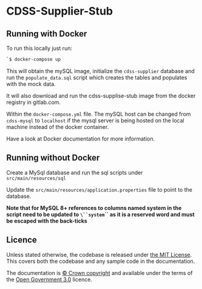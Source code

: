 # CDSS-Supplier-Stub
## Running with Docker

To run this locally just run:
```bash
`$ docker-compose up
```

This will obtain the mySQL image, initialize the ```cdss-supplier``` database and run the ```populate_data.sql``` script which creates the tables and populates with the mock data.

It will also download and run the cdss-supplise-stub image from the docker registry in gitlab.com.

Within the ```docker-compose.yml``` file. The mySQL host can be changed from ```cdss-mysql``` to ```localhost``` if the mysql server is being hosted on the local machine instead of the docker container.

Have a look at Docker documentation for more information.

## Running without Docker

Create a MySql database and run the sql scripts under `src/main/resources/sql`

Update the `src/main/resources/application.properties` file to point to the database.

**Note that for MySQL 8+ references to columns named system in the script need to be updated to `\``system`\`` as it is a reserved word and must be escaped with the back-ticks**

## Licence

Unless stated otherwise, the codebase is released under [the MIT License][mit].
This covers both the codebase and any sample code in the documentation.

The documentation is [© Crown copyright][copyright] and available under the terms
of the [Open Government 3.0][ogl] licence.

[rvm]: https://www.ruby-lang.org/en/documentation/installation/#managers
[bundler]: http://bundler.io/
[mit]: LICENCE
[copyright]: http://www.nationalarchives.gov.uk/information-management/re-using-public-sector-information/uk-government-licensing-framework/crown-copyright/
[ogl]: http://www.nationalarchives.gov.uk/doc/open-government-licence/version/3/
